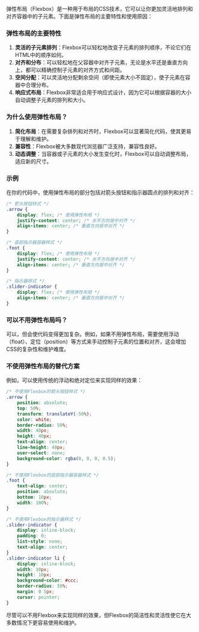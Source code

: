 弹性布局（Flexbox）是一种用于布局的CSS技术，它可以让你更加灵活地排列和对齐容器中的子元素。下面是弹性布局的主要特性和使用原因：

### 弹性布局的主要特性

1. **灵活的子元素排列**：Flexbox可以轻松地改变子元素的排列顺序，不论它们在HTML中的顺序如何。
2. **对齐和分布**：可以轻松地在父容器中对齐子元素，无论是水平还是垂直方向上，都可以精确控制子元素的对齐方式和间距。
3. **空间分配**：可以灵活地分配剩余空间（即使元素大小不固定），使子元素在容器中合理分布。
4. **响应式布局**：Flexbox非常适合用于响应式设计，因为它可以根据容器的大小自动调整子元素的排列和大小。

### 为什么使用弹性布局？

1. **简化布局**：在需要复杂排列和对齐时，Flexbox可以显著简化代码，使其更易于理解和维护。
2. **兼容性**：Flexbox被大多数现代浏览器广泛支持，兼容性良好。
3. **动态调整**：当容器或子元素的大小发生变化时，Flexbox可以自动调整布局，适应新的尺寸。

### 示例

在你的代码中，使用弹性布局的部分包括对箭头按钮和指示器圆点的排列和对齐：

```css
/* 箭头按钮样式 */
.arrow {
    display: flex; /* 使用弹性布局 */
    justify-content: center; /* 水平方向居中对齐 */
    align-items: center; /* 垂直方向居中对齐 */
}

/* 底部指示器容器样式 */
.foot {
    display: flex; /* 使用弹性布局 */
    justify-content: center; /* 水平方向居中对齐 */
    align-items: center; /* 垂直方向居中对齐 */
}

/* 指示器样式 */
.slider-indicator {
    display: flex; /* 使用弹性布局 */
    align-items: center; /* 垂直方向居中对齐 */
}
```

### 可以不用弹性布局吗？

可以，但会使代码变得更加复杂。例如，如果不用弹性布局，需要使用浮动（float）、定位（position）等方式来手动控制子元素的位置和对齐，这会增加CSS的复杂性和维护难度。

### 不使用弹性布局的替代方案

例如，可以使用传统的浮动和绝对定位来实现同样的效果：

```css
/* 不使用Flexbox的箭头按钮样式 */
.arrow {
    position: absolute;
    top: 50%;
    transform: translateY(-50%);
    color: white;
    border-radius: 50%;
    width: 40px;
    height: 40px;
    text-align: center;
    line-height: 40px;
    user-select: none;
    background-color: rgba(0, 0, 0, 0.5);
}

/* 不使用Flexbox的底部指示器容器样式 */
.foot {
    text-align: center;
    position: absolute;
    bottom: 10px;
    width: 100%;
}

/* 不使用Flexbox的指示器样式 */
.slider-indicator {
    display: inline-block;
    padding: 0;
    list-style: none;
    text-align: center;
}
.slider-indicator li {
    display: inline-block;
    width: 10px;
    height: 10px;
    background-color: #ccc;
    border-radius: 50%;
    margin: 0 5px;
    cursor: pointer;
}
```

尽管可以不用Flexbox来实现同样的效果，但Flexbox的简洁性和灵活性使它在大多数情况下更容易使用和维护。